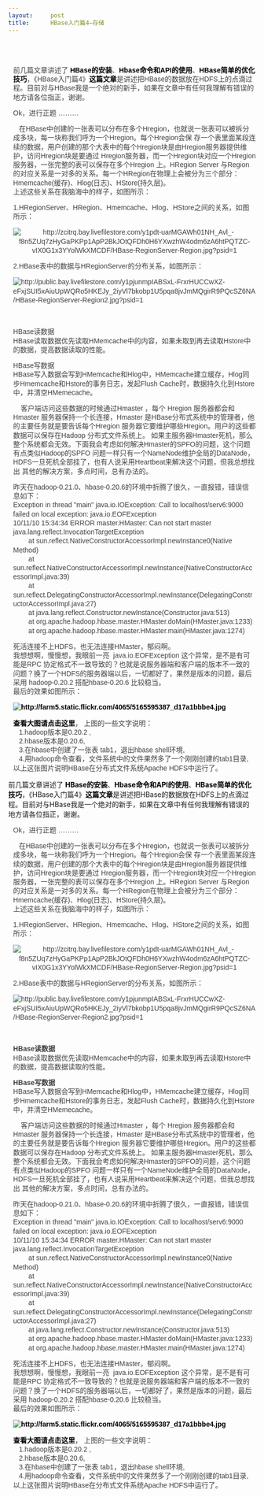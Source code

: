 ```yaml
---
layout:     post
title:      HBase入门篇4–存储
---
```

<div id="article_content" class="article_content clearfix csdn-tracking-statistics" data-pid="blog" data-mod="popu_307" data-dsm="post">
								            <link rel="stylesheet" href="https://csdnimg.cn/release/phoenix/template/css/ck_htmledit_views-f76675cdea.css">
						<div class="htmledit_views" id="content_views">
                
<div>
<p style="margin-left:10px;color:rgb(64,64,64);font-family:Verdana, Tahoma, Arial, sans-serif;line-height:18.234375px;">
<br><br></p>
<p style="margin-left:10px;color:rgb(64,64,64);font-family:Verdana, Tahoma, Arial, sans-serif;line-height:18.234375px;">
前几篇文章讲述了 <a href="http://www.javabloger.com/article/apache-hbase-shell-and-install-key-value.html" rel="nofollow" style="color:rgb(0,0,0);font-weight:bold;text-decoration:none;">HBase的安装</a>、<a href="http://www.javabloger.com/article/apache-hbase-shell-and-java-api-html.html" rel="nofollow" style="color:rgb(0,0,0);font-weight:bold;text-decoration:none;">Hbase命令和API的使用</a>、<a href="http://www.javabloger.com/article/hbase-performance-hbase-optimized.html" rel="nofollow" style="color:rgb(0,0,0);font-weight:bold;text-decoration:none;">HBase简单的优化技巧</a>，《HBase入门篇4》<a href="http://www.javabloger.com/article/apache-hbase-hadoop.html" rel="nofollow" style="color:rgb(0,0,0);font-weight:bold;text-decoration:none;">这篇文章</a>是讲述把HBase的数据放在HDFS上的点滴过程。目前对与HBase我是一个绝对的新手，如果在文章中有任何我理解有错误的地方请各位指正，谢谢。</p>
<p style="margin-left:10px;color:rgb(64,64,64);font-family:Verdana, Tahoma, Arial, sans-serif;line-height:18.234375px;">
Ok，进行正题 ………</p>
<p style="margin-left:10px;color:rgb(64,64,64);font-family:Verdana, Tahoma, Arial, sans-serif;line-height:18.234375px;">
   在HBase中创建的一张表可以分布在多个Hregion，也就说一张表可以被拆分成多块，每一块称我们呼为一个Hregion。每个Hregion会保 存一个表里面某段连续的数据，用户创建的那个大表中的每个Hregion块是由Hregion服务器提供维护，访问Hregion块是要通过 Hregion服务器，而一个Hregion块对应一个Hregion服务器，一张完整的表可以保存在多个Hregion 上。HRegion Server 与Region的对应关系是一对多的关系。每一个HRegion在物理上会被分为三个部分：Hmemcache(缓存)、Hlog(日志)、HStore(持久层)。<br>
上述这些关系在我脑海中的样子，如图所示：</p>
<p style="margin-left:10px;color:rgb(64,64,64);font-family:Verdana, Tahoma, Arial, sans-serif;line-height:18.234375px;">
1.HRegionServer、HRegion、Hmemcache、Hlog、HStore之间的关系，如图所示：</p>
<p style="margin-left:10px;color:rgb(64,64,64);font-family:Verdana, Tahoma, Arial, sans-serif;line-height:18.234375px;text-align:center;">
<img alt="http://zcitrq.bay.livefilestore.com/y1pdt-uarMGAWh01NH_Avl_-f8n5ZUq7zHyGaPKPp1ApP2BkJOtQFDh0H6YXwzhW4odm6zA6htPQTZC-vIX0G1x3YYolWkXMCDF/HBase-RegionServer-Region.jpg?psid=1" src="http://zcitrq.bay.livefilestore.com/y1pdt-uarMGAWh01NH_Avl_-f8n5ZUq7zHyGaPKPp1ApP2BkJOtQFDh0H6YXwzhW4odm6zA6htPQTZC-vIX0G1x3YYolWkXMCDF/HBase-RegionServer-Region.jpg?psid=1"></p>
<p style="margin-left:10px;color:rgb(64,64,64);font-family:Verdana, Tahoma, Arial, sans-serif;line-height:18.234375px;">
2.HBase表中的数据与HRegionServer的分布关系，如图所示：</p>
<p style="margin-left:10px;color:rgb(64,64,64);font-family:Verdana, Tahoma, Arial, sans-serif;line-height:18.234375px;">
<img alt="http://public.bay.livefilestore.com/y1pjunmpIABSxL-FrxrHUCCwXZ-eFxjSUI5xAiuUpWQRo5HKEJy_2iyVl7bkobp1U5pqa8jvJmMQgirR9PQcSZ6NA/HBase-RegionServer-Region2.jpg?psid=1" src="http://public.bay.livefilestore.com/y1pjunmpIABSxL-FrxrHUCCwXZ-eFxjSUI5xAiuUpWQRo5HKEJy_2iyVl7bkobp1U5pqa8jvJmMQgirR9PQcSZ6NA/HBase-RegionServer-Region2.jpg?psid=1"></p>
<p style="margin-left:10px;color:rgb(64,64,64);font-family:Verdana, Tahoma, Arial, sans-serif;line-height:18.234375px;">
 </p>
<p style="margin-left:10px;color:rgb(64,64,64);font-family:Verdana, Tahoma, Arial, sans-serif;line-height:18.234375px;">
<span>HBase读数据</span><br>
HBase读取数据优先读取HMemcache中的内容，如果未取到再去读取Hstore中的数据，提高数据读取的性能。</p>
<p style="margin-left:10px;color:rgb(64,64,64);font-family:Verdana, Tahoma, Arial, sans-serif;line-height:18.234375px;">
<span>HBase写数据</span><br>
HBase写入数据会写到HMemcache和Hlog中，HMemcache建立缓存，Hlog同步Hmemcache和Hstore的事务日志，发起Flush Cache时，数据持久化到Hstore中，并清空HMemecache。</p>
<p style="margin-left:10px;color:rgb(64,64,64);font-family:Verdana, Tahoma, Arial, sans-serif;line-height:18.234375px;">
    客户端访问这些数据的时候通过Hmaster ，每个 Hregion 服务器都会和Hmaster 服务器保持一个长连接，Hmaster 是HBase分布式系统中的管理者，他的主要任务就是要告诉每个Hregion 服务器它要维护哪些Hregion。用户的这些都数据可以保存在Hadoop 分布式文件系统上。 如果主服务器Hmaster死机，那么整个系统都会无效。下面我会考虑如何解决Hmaster的SPFO的问题，这个问题有点类似Hadoop的SPFO 问题一样只有一个NameNode维护全局的DataNode，HDFS一旦死机全部挂了，也有人说采用Heartbeat来解决这个问题，但我总想找出
 其他的解决方案，多点时间，总有办法的。</p>
<p style="margin-left:10px;color:rgb(64,64,64);font-family:Verdana, Tahoma, Arial, sans-serif;line-height:18.234375px;">
昨天在hadoop-0.21.0、hbase-0.20.6的环境中折腾了很久，一直报错，错误信息如下：<br>
Exception in thread "main" java.io.IOException: Call to localhost/serv6:9000 failed on local exception: java.io.EOFException<br>
10/11/10 15:34:34 ERROR master.HMaster: Can not start master<br>
java.lang.reflect.InvocationTargetException<br>
        at sun.reflect.NativeConstructorAccessorImpl.newInstance0(Native Method)<br>
        at sun.reflect.NativeConstructorAccessorImpl.newInstance(NativeConstructorAccessorImpl.java:39)<br>
        at sun.reflect.DelegatingConstructorAccessorImpl.newInstance(DelegatingConstructorAccessorImpl.java:27)<br>
        at java.lang.reflect.Constructor.newInstance(Constructor.java:513)<br>
        at org.apache.hadoop.hbase.master.HMaster.doMain(HMaster.java:1233)<br>
        at org.apache.hadoop.hbase.master.HMaster.main(HMaster.java:1274)</p>
<p style="margin-left:10px;color:rgb(64,64,64);font-family:Verdana, Tahoma, Arial, sans-serif;line-height:18.234375px;">
死活连接不上HDFS，也无法连接HMaster，郁闷啊。<br>
我想想啊，慢慢想，我眼前一亮  java.io.EOFException 这个异常，是不是有可能是RPC 协定格式不一致导致的？也就是说服务器端和客户端的版本不一致的问题？换了一个HDFS的服务器端以后，一切都好了，果然是版本的问题，最后采用 hadoop-0.20.2 搭配hbase-0.20.6 比较稳当。<br>
最后的效果如图所示：</p>
<p style="margin-left:10px;color:rgb(64,64,64);font-family:Verdana, Tahoma, Arial, sans-serif;line-height:18.234375px;">
<a href="http://farm5.static.flickr.com/4065/5165595387_d17a1bbbe4_b.jpg" rel="nofollow" style="color:rgb(0,0,0);font-weight:bold;text-decoration:none;"><img alt="http://farm5.static.flickr.com/4065/5165595387_d17a1bbbe4.jpg" src="http://farm5.static.flickr.com/4065/5165595387_d17a1bbbe4.jpg" style="border:0px;"></a></p>
<p style="margin-left:10px;color:rgb(64,64,64);font-family:Verdana, Tahoma, Arial, sans-serif;line-height:18.234375px;">
<a href="http://farm5.static.flickr.com/4065/5165595387_d17a1bbbe4_b.jpg" rel="nofollow" style="color:rgb(0,0,0);font-weight:bold;text-decoration:none;">查看大图请点击这里</a>， 上图的一些文字说明：<br>
   1.hadoop版本是0.20.2 ,<br>
   2.hbase版本是0.20.6,<br>
   3.在hbase中创建了一张表 tab1，退出hbase shell环境,<br>
   4.用hadoop命令查看，文件系统中的文件果然多了一个刚刚创建的tab1目录,<br>
以上这张图片说明HBase在分布式文件系统Apache HDFS中运行了。</p>
前几篇文章讲述了 <a href="http://www.javabloger.com/article/apache-hbase-shell-and-install-key-value.html" rel="nofollow" style="color:rgb(0,0,0);font-weight:bold;text-decoration:none;">HBase的安装</a>、<a href="http://www.javabloger.com/article/apache-hbase-shell-and-java-api-html.html" rel="nofollow" style="color:rgb(0,0,0);font-weight:bold;text-decoration:none;">Hbase命令和API的使用</a>、<a href="http://www.javabloger.com/article/hbase-performance-hbase-optimized.html" rel="nofollow" style="color:rgb(0,0,0);font-weight:bold;text-decoration:none;">HBase简单的优化技巧</a>，《HBase入门篇4》<a href="http://www.javabloger.com/article/apache-hbase-hadoop.html" rel="nofollow" style="color:rgb(0,0,0);font-weight:bold;text-decoration:none;">这篇文章</a>是讲述把HBase的数据放在HDFS上的点滴过程。目前对与HBase我是一个绝对的新手，如果在文章中有任何我理解有错误的地方请各位指正，谢谢。
<p style="margin-left:10px;color:rgb(64,64,64);font-family:Verdana, Tahoma, Arial, sans-serif;line-height:18.234375px;">
Ok，进行正题 ………</p>
<p style="margin-left:10px;color:rgb(64,64,64);font-family:Verdana, Tahoma, Arial, sans-serif;line-height:18.234375px;">
   在HBase中创建的一张表可以分布在多个Hregion，也就说一张表可以被拆分成多块，每一块称我们呼为一个Hregion。每个Hregion会保 存一个表里面某段连续的数据，用户创建的那个大表中的每个Hregion块是由Hregion服务器提供维护，访问Hregion块是要通过 Hregion服务器，而一个Hregion块对应一个Hregion服务器，一张完整的表可以保存在多个Hregion 上。HRegion Server 与Region的对应关系是一对多的关系。每一个HRegion在物理上会被分为三个部分：Hmemcache(缓存)、Hlog(日志)、HStore(持久层)。<br>
上述这些关系在我脑海中的样子，如图所示：</p>
<p style="margin-left:10px;color:rgb(64,64,64);font-family:Verdana, Tahoma, Arial, sans-serif;line-height:18.234375px;">
1.HRegionServer、HRegion、Hmemcache、Hlog、HStore之间的关系，如图所示：</p>
<p style="margin-left:10px;color:rgb(64,64,64);font-family:Verdana, Tahoma, Arial, sans-serif;line-height:18.234375px;text-align:center;">
<img alt="http://zcitrq.bay.livefilestore.com/y1pdt-uarMGAWh01NH_Avl_-f8n5ZUq7zHyGaPKPp1ApP2BkJOtQFDh0H6YXwzhW4odm6zA6htPQTZC-vIX0G1x3YYolWkXMCDF/HBase-RegionServer-Region.jpg?psid=1" src="http://zcitrq.bay.livefilestore.com/y1pdt-uarMGAWh01NH_Avl_-f8n5ZUq7zHyGaPKPp1ApP2BkJOtQFDh0H6YXwzhW4odm6zA6htPQTZC-vIX0G1x3YYolWkXMCDF/HBase-RegionServer-Region.jpg?psid=1"></p>
<p style="margin-left:10px;color:rgb(64,64,64);font-family:Verdana, Tahoma, Arial, sans-serif;line-height:18.234375px;">
2.HBase表中的数据与HRegionServer的分布关系，如图所示：</p>
<p style="margin-left:10px;color:rgb(64,64,64);font-family:Verdana, Tahoma, Arial, sans-serif;line-height:18.234375px;">
<img alt="http://public.bay.livefilestore.com/y1pjunmpIABSxL-FrxrHUCCwXZ-eFxjSUI5xAiuUpWQRo5HKEJy_2iyVl7bkobp1U5pqa8jvJmMQgirR9PQcSZ6NA/HBase-RegionServer-Region2.jpg?psid=1" src="http://public.bay.livefilestore.com/y1pjunmpIABSxL-FrxrHUCCwXZ-eFxjSUI5xAiuUpWQRo5HKEJy_2iyVl7bkobp1U5pqa8jvJmMQgirR9PQcSZ6NA/HBase-RegionServer-Region2.jpg?psid=1"></p>
<p style="margin-left:10px;color:rgb(64,64,64);font-family:Verdana, Tahoma, Arial, sans-serif;line-height:18.234375px;">
 </p>
<p style="margin-left:10px;color:rgb(64,64,64);font-family:Verdana, Tahoma, Arial, sans-serif;line-height:18.234375px;">
<strong>HBase读数据</strong><br>
HBase读取数据优先读取HMemcache中的内容，如果未取到再去读取Hstore中的数据，提高数据读取的性能。</p>
<p style="margin-left:10px;color:rgb(64,64,64);font-family:Verdana, Tahoma, Arial, sans-serif;line-height:18.234375px;">
<strong>HBase写数据</strong><br>
HBase写入数据会写到HMemcache和Hlog中，HMemcache建立缓存，Hlog同步Hmemcache和Hstore的事务日志，发起Flush Cache时，数据持久化到Hstore中，并清空HMemecache。</p>
<p style="margin-left:10px;color:rgb(64,64,64);font-family:Verdana, Tahoma, Arial, sans-serif;line-height:18.234375px;">
    客户端访问这些数据的时候通过Hmaster ，每个 Hregion 服务器都会和Hmaster 服务器保持一个长连接，Hmaster 是HBase分布式系统中的管理者，他的主要任务就是要告诉每个Hregion 服务器它要维护哪些Hregion。用户的这些都数据可以保存在Hadoop 分布式文件系统上。 如果主服务器Hmaster死机，那么整个系统都会无效。下面我会考虑如何解决Hmaster的SPFO的问题，这个问题有点类似Hadoop的SPFO 问题一样只有一个NameNode维护全局的DataNode，HDFS一旦死机全部挂了，也有人说采用Heartbeat来解决这个问题，但我总想找出
 其他的解决方案，多点时间，总有办法的。</p>
<p style="margin-left:10px;color:rgb(64,64,64);font-family:Verdana, Tahoma, Arial, sans-serif;line-height:18.234375px;">
昨天在hadoop-0.21.0、hbase-0.20.6的环境中折腾了很久，一直报错，错误信息如下：<br>
Exception in thread "main" java.io.IOException: Call to localhost/serv6:9000 failed on local exception: java.io.EOFException<br>
10/11/10 15:34:34 ERROR master.HMaster: Can not start master<br>
java.lang.reflect.InvocationTargetException<br>
        at sun.reflect.NativeConstructorAccessorImpl.newInstance0(Native Method)<br>
        at sun.reflect.NativeConstructorAccessorImpl.newInstance(NativeConstructorAccessorImpl.java:39)<br>
        at sun.reflect.DelegatingConstructorAccessorImpl.newInstance(DelegatingConstructorAccessorImpl.java:27)<br>
        at java.lang.reflect.Constructor.newInstance(Constructor.java:513)<br>
        at org.apache.hadoop.hbase.master.HMaster.doMain(HMaster.java:1233)<br>
        at org.apache.hadoop.hbase.master.HMaster.main(HMaster.java:1274)</p>
<p style="margin-left:10px;color:rgb(64,64,64);font-family:Verdana, Tahoma, Arial, sans-serif;line-height:18.234375px;">
死活连接不上HDFS，也无法连接HMaster，郁闷啊。<br>
我想想啊，慢慢想，我眼前一亮  java.io.EOFException 这个异常，是不是有可能是RPC 协定格式不一致导致的？也就是说服务器端和客户端的版本不一致的问题？换了一个HDFS的服务器端以后，一切都好了，果然是版本的问题，最后采用 hadoop-0.20.2 搭配hbase-0.20.6 比较稳当。<br>
最后的效果如图所示：</p>
<p style="margin-left:10px;color:rgb(64,64,64);font-family:Verdana, Tahoma, Arial, sans-serif;line-height:18.234375px;">
<a href="http://farm5.static.flickr.com/4065/5165595387_d17a1bbbe4_b.jpg" rel="nofollow" style="color:rgb(0,0,0);font-weight:bold;text-decoration:none;"><img alt="http://farm5.static.flickr.com/4065/5165595387_d17a1bbbe4.jpg" src="http://farm5.static.flickr.com/4065/5165595387_d17a1bbbe4.jpg" style="border:0px;"></a></p>
<p style="margin-left:10px;color:rgb(64,64,64);font-family:Verdana, Tahoma, Arial, sans-serif;line-height:18.234375px;">
<a href="http://farm5.static.flickr.com/4065/5165595387_d17a1bbbe4_b.jpg" rel="nofollow" style="color:rgb(0,0,0);font-weight:bold;text-decoration:none;">查看大图请点击这里</a>， 上图的一些文字说明：<br>
   1.hadoop版本是0.20.2 ,<br>
   2.hbase版本是0.20.6,<br>
   3.在hbase中创建了一张表 tab1，退出hbase shell环境,<br>
   4.用hadoop命令查看，文件系统中的文件果然多了一个刚刚创建的tab1目录,<br>
以上这张图片说明HBase在分布式文件系统Apache HDFS中运行了。</p>
</div>
            </div>
                </div>